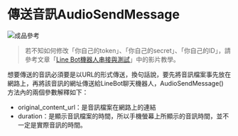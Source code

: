 # 傳送音訊AudioSendMessage
![成品參考](https://i.imgur.com/J4QAZWf.png)
> 若不知如何修改「你自己的token」、「你自己的secret」、「你自己的ID」，請參考文章「[Line Bot機器人串接與測試](/classification/lineBot/66)」中的影片教學。

想要傳送的音訊必須要是以URL的形式傳送，換句話說，要先將音訊檔案事先放在網路上，再將該音訊的網址傳送給LineBot聊天機器人，AudioSendMessage() 方法內的兩個參數解釋如下：

* original_content_url：是音訊檔案在網路上的連結
* duration：是顯示音訊檔案的時間，所以手機螢幕上所顯示的音訊時間，並不一定是實際音訊的時間。

